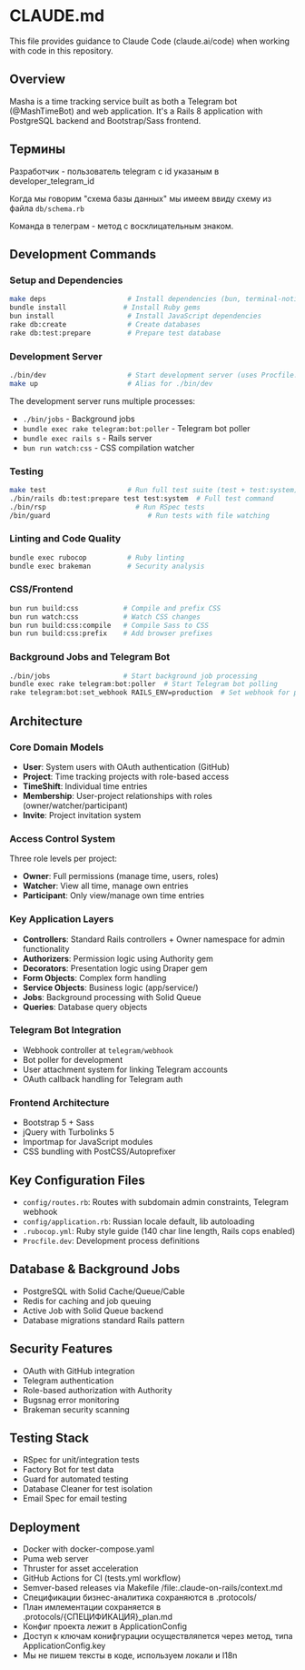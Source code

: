 # CLAUDE.md

This file provides guidance to Claude Code (claude.ai/code) when working with code in this repository.

## Overview

Masha is a time tracking service built as both a Telegram bot (@MashTimeBot) and web application. It's a Rails 8 application with PostgreSQL backend and Bootstrap/Sass frontend.

## Термины

Разработчик - пользователь telegram с id указаным в developer_telegram_id

Когда мы говорим "схема базы данных" мы имеем ввиду схему из файла
`db/schema.rb`

Команда в телеграм - метод с восклицательным знаком.

## Development Commands

### Setup and Dependencies
```bash
make deps                    # Install dependencies (bun, terminal-notifier, bundle install)
bundle install              # Install Ruby gems
bun install                  # Install JavaScript dependencies
rake db:create               # Create databases
rake db:test:prepare         # Prepare test database
```

### Development Server
```bash
./bin/dev                    # Start development server (uses Procfile.dev)
make up                      # Alias for ./bin/dev
```

The development server runs multiple processes:
- `./bin/jobs` - Background jobs
- `bundle exec rake telegram:bot:poller` - Telegram bot poller
- `bundle exec rails s` - Rails server
- `bun run watch:css` - CSS compilation watcher

### Testing
```bash
make test                    # Run full test suite (test + test:system)
./bin/rails db:test:prepare test test:system  # Full test command
./bin/rsp                      # Run RSpec tests
/bin/guard                        # Run tests with file watching
```

### Linting and Code Quality
```bash
bundle exec rubocop          # Ruby linting
bundle exec brakeman         # Security analysis
```

### CSS/Frontend
```bash
bun run build:css           # Compile and prefix CSS
bun run watch:css           # Watch CSS changes
bun run build:css:compile   # Compile Sass to CSS
bun run build:css:prefix    # Add browser prefixes
```

### Background Jobs and Telegram Bot
```bash
./bin/jobs                  # Start background job processing
bundle exec rake telegram:bot:poller  # Start Telegram bot polling
rake telegram:bot:set_webhook RAILS_ENV=production  # Set webhook for production
```

## Architecture

### Core Domain Models
- **User**: System users with OAuth authentication (GitHub)
- **Project**: Time tracking projects with role-based access
- **TimeShift**: Individual time entries
- **Membership**: User-project relationships with roles (owner/watcher/participant)
- **Invite**: Project invitation system

### Access Control System
Three role levels per project:
- **Owner**: Full permissions (manage time, users, roles)
- **Watcher**: View all time, manage own entries
- **Participant**: Only view/manage own time entries

### Key Application Layers
- **Controllers**: Standard Rails controllers + Owner namespace for admin functionality
- **Authorizers**: Permission logic using Authority gem
- **Decorators**: Presentation logic using Draper gem
- **Form Objects**: Complex form handling
- **Service Objects**: Business logic (app/service/)
- **Jobs**: Background processing with Solid Queue
- **Queries**: Database query objects

### Telegram Bot Integration
- Webhook controller at `telegram/webhook`
- Bot poller for development
- User attachment system for linking Telegram accounts
- OAuth callback handling for Telegram auth

### Frontend Architecture
- Bootstrap 5 + Sass
- jQuery with Turbolinks 5
- Importmap for JavaScript modules
- CSS bundling with PostCSS/Autoprefixer

## Key Configuration Files
- `config/routes.rb`: Routes with subdomain admin constraints, Telegram webhook
- `config/application.rb`: Russian locale default, lib autoloading
- `.rubocop.yml`: Ruby style guide (140 char line length, Rails cops enabled)
- `Procfile.dev`: Development process definitions

## Database & Background Jobs
- PostgreSQL with Solid Cache/Queue/Cable
- Redis for caching and job queuing
- Active Job with Solid Queue backend
- Database migrations standard Rails pattern

## Security Features
- OAuth with GitHub integration
- Telegram authentication
- Role-based authorization with Authority
- Bugsnag error monitoring
- Brakeman security scanning

## Testing Stack
- RSpec for unit/integration tests
- Factory Bot for test data
- Guard for automated testing
- Database Cleaner for test isolation
- Email Spec for email testing

## Deployment
- Docker with docker-compose.yaml
- Puma web server
- Thruster for asset acceleration
- GitHub Actions for CI (tests.yml workflow)
- Semver-based releases via Makefile
/file:.claude-on-rails/context.md
- Спецификации бизнес-аналитика сохраняются в .protocols/
- План имлементации сохраняется в .protocols/{СПЕЦИФИКАЦИЯ}_plan.md
- Конфиг проекта лежит в ApplicationConfig
- Доступ к ключам конифгурации осуществляпется через метод, типа ApplicationConfig.key
- Мы не пишем тексты в коде, используем локали и I18n